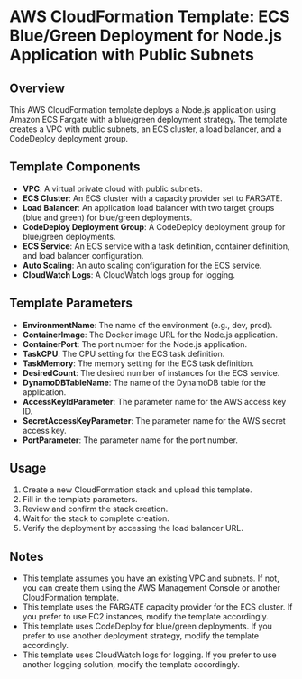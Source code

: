 

**AWS CloudFormation Template: ECS Blue/Green Deployment for Node.js Application with Public Subnets**
====================================================================

**Overview**
------------

This AWS CloudFormation template deploys a Node.js application using Amazon ECS Fargate with a blue/green deployment strategy. The template creates a VPC with public subnets, an ECS cluster, a load balancer, and a CodeDeploy deployment group.

**Template Components**
----------------------

* **VPC**: A virtual private cloud with public subnets.
* **ECS Cluster**: An ECS cluster with a capacity provider set to FARGATE.
* **Load Balancer**: An application load balancer with two target groups (blue and green) for blue/green deployments.
* **CodeDeploy Deployment Group**: A CodeDeploy deployment group for blue/green deployments.
* **ECS Service**: An ECS service with a task definition, container definition, and load balancer configuration.
* **Auto Scaling**: An auto scaling configuration for the ECS service.
* **CloudWatch Logs**: A CloudWatch logs group for logging.

**Template Parameters**
----------------------

* **EnvironmentName**: The name of the environment (e.g., dev, prod).
* **ContainerImage**: The Docker image URL for the Node.js application.
* **ContainerPort**: The port number for the Node.js application.
* **TaskCPU**: The CPU setting for the ECS task definition.
* **TaskMemory**: The memory setting for the ECS task definition.
* **DesiredCount**: The desired number of instances for the ECS service.
* **DynamoDBTableName**: The name of the DynamoDB table for the application.
* **AccessKeyIdParameter**: The parameter name for the AWS access key ID.
* **SecretAccessKeyParameter**: The parameter name for the AWS secret access key.
* **PortParameter**: The parameter name for the port number.

**Usage**
-----

1. Create a new CloudFormation stack and upload this template.
2. Fill in the template parameters.
3. Review and confirm the stack creation.
4. Wait for the stack to complete creation.
5. Verify the deployment by accessing the load balancer URL.

**Notes**
-----

* This template assumes you have an existing VPC and subnets. If not, you can create them using the AWS Management Console or another CloudFormation template.
* This template uses the FARGATE capacity provider for the ECS cluster. If you prefer to use EC2 instances, modify the template accordingly.
* This template uses CodeDeploy for blue/green deployments. If you prefer to use another deployment strategy, modify the template accordingly.
* This template uses CloudWatch logs for logging. If you prefer to use another logging solution, modify the template accordingly.
